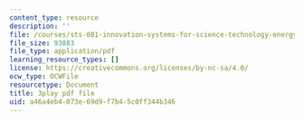 ```yaml
---
content_type: resource
description: ''
file: /courses/sts-081-innovation-systems-for-science-technology-energy-manufacturing-and-health-spring-2017/a46a4eb4073e69d9f7b45c0ff344b346_XGyUFPCwlPI.pdf
file_size: 93883
file_type: application/pdf
learning_resource_types: []
license: https://creativecommons.org/licenses/by-nc-sa/4.0/
ocw_type: OCWFile
resourcetype: Document
title: 3play pdf file
uid: a46a4eb4-073e-69d9-f7b4-5c0ff344b346
---
```

